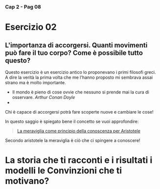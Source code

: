 ###  Cap 2 - Pag 08
# Esercizio 02 

## L'importanza di accorgersi. Quanti movimenti può fare il tuo corpo? Come è possibile tutto questo? 

Questo esercizio è un esercizio antico lo proponevano i primi filosofi greci. 
A dire la verità la prima volta che me l'hanno proposto mi sembrava assai strano ma è molto importante.

-   Il  mondo è pieno di cose ovvie che nessuno si prende mai la cura di osservare. *Arthur Conan Doyle* 
- 
Chi è capace di accorgersi potrà fare scoperte nuove e cambiare le cose! 


In questo saggio è spiegato bene il concetto se vuoi approfondire:

> [La meraviglia come principio della conoscenza per Aristotele](http://www.gallito.eu/la-meraviglia-come-principio-della-conoscenza-per-aristotele/)



Secondo aristotele la meraviglia è ciò che ci spingere a conoscere! 




# La storia che ti racconti e i risultati i modelli le Convinzioni che ti motivano?

<!--stackedit_data:
eyJoaXN0b3J5IjpbMjA2MTc2NjE1OCwtMTc3NzM1NTM4NSwxMj
M1NzY1NDI1XX0=
-->